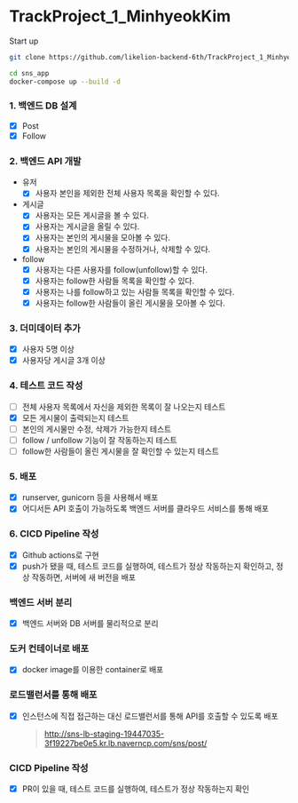 # TrackProject_1_MinhyeokKim

Start up

```bash
git clone https://github.com/likelion-backend-6th/TrackProject_1_MinhyeokKim.git sns_app
```

```bash
cd sns_app
docker-compose up --build -d
```

### 1. 백엔드 DB 설계

- [x] Post
- [x] Follow

### 2. 백엔드 API 개발

- 유저
  - [x] 사용자 본인을 제외한 전체 사용자 목록을 확인할 수 있다.
- 게시글
  - [x] 사용자는 모든 게시글을 볼 수 있다.
  - [x] 사용자는 게시글을 올릴 수 있다.
  - [x] 사용자는 본인의 게시물을 모아볼 수 있다.
  - [x] 사용자는 본인의 게시물을 수정하거나, 삭제할 수 있다.
- follow
  - [x] 사용자는 다른 사용자를 follow(unfollow)할 수 있다.
  - [x] 사용자는 follow한 사람들 목록을 확인할 수 있다.
  - [x] 사용자는 나를 follow하고 있는 사람들 목록을 확인할 수 있다.
  - [x] 사용자는 follow한 사람들이 올린 게시물을 모아볼 수 있다.

### 3. 더미데이터 추가

- [x] 사용자 5명 이상
- [x] 사용자당 게시글 3개 이상

### 4. 테스트 코드 작성

- [ ] 전체 사용자 목록에서 자신을 제외한 목록이 잘 나오는지 테스트
- [x] 모든 게시물이 출력되는지 테스트
- [ ] 본인의 게시물만 수정, 삭제가 가능한지 테스트
- [ ] follow / unfollow 기능이 잘 작동하는지 테스트
- [ ] follow한 사람들이 올린 게시물을 잘 확인할 수 있는지 테스트

### 5. 배포

- [x] runserver, gunicorn 등을 사용해서 배포
- [x] 어디서든 API 호출이 가능하도록 백엔드 서버를 클라우드 서비스를 통해 배포

### 6. CICD Pipeline 작성

- [x] Github actions로 구현
- [x] push가 됐을 때, 테스트 코드를 실행하여, 테스트가 정상 작동하는지 확인하고, 정상 작동하면, 서버에 새 버전을 배포

### 백엔드 서버 분리

- [x] 백엔드 서버와 DB 서버를 물리적으로 분리

### 도커 컨테이너로 배포

- [x] docker image를 이용한 container로 배포

### 로드밸런서를 통해 배포

- [x] 인스턴스에 직접 접근하는 대신 로드밸런서를 통해 API를 호출할 수 있도록 배포
  > http://sns-lb-staging-19447035-3f19227be0e5.kr.lb.naverncp.com/sns/post/

### CICD Pipeline 작성

- [x] PR이 있을 때, 테스트 코드를 실행하여, 테스트가 정상 작동하는지 확인
